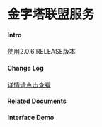 金字塔联盟服务
============================

#### Intro
使用2.0.6.RELEASE版本


#### Change Log
[详情请点击查看](CHANGELOG.md)

#### Related Documents


#### Interface Demo 


